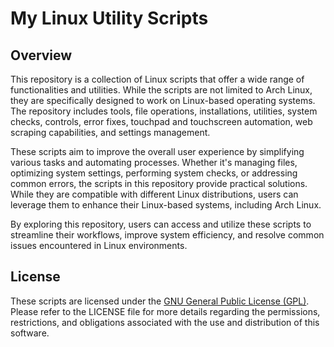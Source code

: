 # My Linux Utility Scripts

## Overview

This repository is a collection of Linux scripts that offer a wide range of functionalities and utilities. While the scripts are not limited to Arch Linux, they are specifically designed to work on Linux-based operating systems. The repository includes tools, file operations, installations, utilities, system checks, controls, error fixes, touchpad and touchscreen automation, web scraping capabilities, and settings management.

These scripts aim to improve the overall user experience by simplifying various tasks and automating processes. Whether it's managing files, optimizing system settings, performing system checks, or addressing common errors, the scripts in this repository provide practical solutions. While they are compatible with different Linux distributions, users can leverage them to enhance their Linux-based systems, including Arch Linux.

By exploring this repository, users can access and utilize these scripts to streamline their workflows, improve system efficiency, and resolve common issues encountered in Linux environments.

## License

These scripts are licensed under the [GNU General Public License (GPL)](https://github.com/arisuvade/scripts/blob/main/LICENSE). Please refer to the LICENSE file for more details regarding the permissions, restrictions, and obligations associated with the use and distribution of this software.
